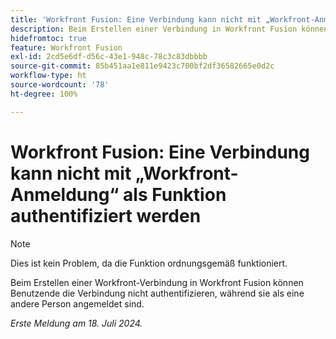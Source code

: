 ```yaml
---
title: 'Workfront Fusion: Eine Verbindung kann nicht mit „Workfront-Anmeldung“ als Funktion authentifiziert werden'
description: Beim Erstellen einer Verbindung in Workfront Fusion können Benutzende die Verbindung nicht authentifizieren, während sie als eine andere Person angemeldet sind.
hidefromtoc: true
feature: Workfront Fusion
exl-id: 2cd5e6df-d56c-43e1-948c-78c3c83dbbbb
source-git-commit: 85b451aa1e811e9423c700bf2df36582665e0d2c
workflow-type: ht
source-wordcount: '78'
ht-degree: 100%

---
```


# Workfront Fusion: Eine Verbindung kann nicht mit „Workfront-Anmeldung“ als Funktion authentifiziert werden

>[!NOTE]
>
>Dies ist kein Problem, da die Funktion ordnungsgemäß funktioniert.

Beim Erstellen einer Workfront-Verbindung in Workfront Fusion können Benutzende die Verbindung nicht authentifizieren, während sie als eine andere Person angemeldet sind.

_Erste Meldung am 18. Juli 2024._

<!--CHECK ME - 1 VIEW APRIL-JUNE 2025 (June 23 and Aug 13)-->

